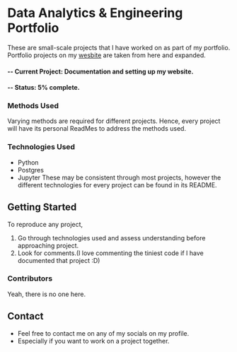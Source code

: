 # Data Analytics & Engineering Portfolio 
These are small-scale projects that I have worked on as part of my portfolio. Portfolio projects on my [wesbite](https://sites.google.com/view/spencerbbrian/about) are taken from here and expanded. 

#### -- Current Project: Documentation and setting up my website.
#### -- Status: 5% complete.

### Methods Used
Varying methods are required for different projects. Hence, every project will have its personal ReadMes to address the methods used.

### Technologies Used
* Python
* Postgres
* Jupyter 
These may be consistent through most projects, however the different technologies for every project can be found in its README.

## Getting Started
To reproduce any project,
1. Go through technologies used and assess understanding before approaching project.
2. Look for comments.(I love commenting the tiniest code if I have documented that project :D)

### Contributors
Yeah, there is no one here.

## Contact
* Feel free to contact me on any of my socials on my profile.
* Especially if you want to work on a project together.